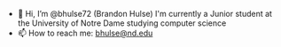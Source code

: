 - 👋 Hi, I’m @bhulse72 (Brandon Hulse)
I'm currently a Junior student at the University of Notre Dame studying computer science
- 📫 How to reach me: bhulse@nd.edu

<!---
bhulse72/bhulse72 is a ✨ special ✨ repository because its `README.md` (this file) appears on your GitHub profile.
You can click the Preview link to take a look at your changes.
--->
